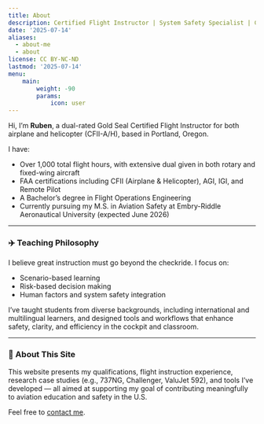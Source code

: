 ```yaml
---
title: About
description: Certified Flight Instructor | System Safety Specialist | CFII-A/H
date: '2025-07-14'
aliases:
  - about-me
  - about
license: CC BY-NC-ND
lastmod: '2025-07-14'
menu:
    main: 
        weight: -90
        params:
            icon: user
---
```


Hi, I’m **Ruben**, a dual-rated Gold Seal Certified Flight Instructor for both airplane and helicopter (CFII-A/H), based in Portland, Oregon.

I have:
- Over 1,000 total flight hours, with extensive dual given in both rotary and fixed-wing aircraft
- FAA certifications including CFII (Airplane & Helicopter), AGI, IGI, and Remote Pilot
- A Bachelor’s degree in Flight Operations Engineering
- Currently pursuing my M.S. in Aviation Safety at Embry-Riddle Aeronautical University (expected June 2026)

---

### ✈️ Teaching Philosophy

I believe great instruction must go beyond the checkride. I focus on:
- Scenario-based learning  
- Risk-based decision making  
- Human factors and system safety integration

I’ve taught students from diverse backgrounds, including international and multilingual learners, and designed tools and workflows that enhance safety, clarity, and efficiency in the cockpit and classroom.

---

### 📌 About This Site

This website presents my qualifications, flight instruction experience, research case studies (e.g., 737NG, Challenger, ValuJet 592), and tools I’ve developed — all aimed at supporting my goal of contributing meaningfully to aviation education and safety in the U.S.

Feel free to [contact me](mailto:aviation.ruben@gmail.com).